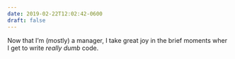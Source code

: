 ```yaml
---
date: 2019-02-22T12:02:42-0600
draft: false
---
```




Now that I’m (mostly) a manager, I take great joy in the brief moments wher I get to write _really dumb_ code.



